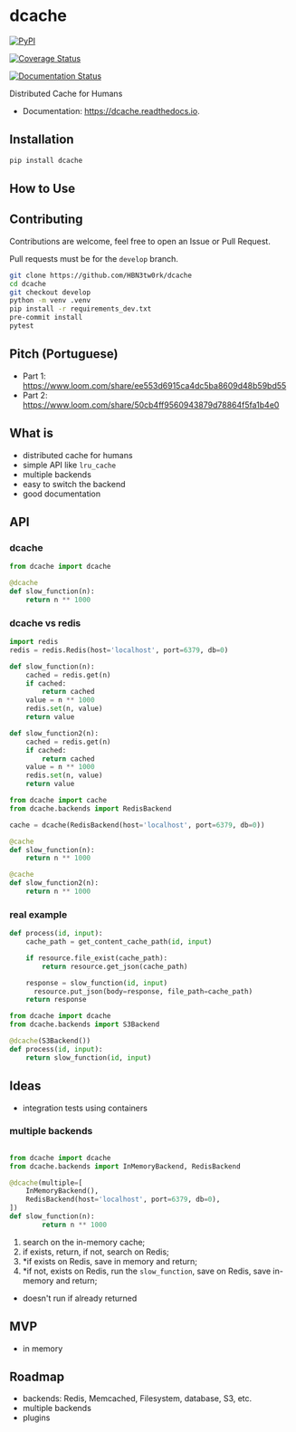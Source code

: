 # dcache


[![PyPI](https://img.shields.io/pypi/v/dcache.svg)](https://pypi.python.org/pypi/dcache)

[![Coverage Status](https://coveralls.io/repos/github/HBN3tw0rk/dcache/badge.svg?branch=master)](https://coveralls.io/github/HBN3tw0rk/dcache?branch=master)

[![Documentation Status](https://readthedocs.org/projects/dcache/badge/?version=latest)](https://dcache.readthedocs.io/en/latest/?version=latest)



Distributed Cache for Humans


- Documentation: https://dcache.readthedocs.io.


## Installation

```bash
pip install dcache
```



## How to Use


## Contributing
Contributions are welcome, feel free to open an Issue or Pull Request.

Pull requests must be for the `develop` branch.

```bash
git clone https://github.com/HBN3tw0rk/dcache
cd dcache
git checkout develop
python -m venv .venv
pip install -r requirements_dev.txt
pre-commit install
pytest
```


## Pitch (Portuguese)
- Part 1: https://www.loom.com/share/ee553d6915ca4dc5ba8609d48b59bd55
- Part 2: https://www.loom.com/share/50cb4ff9560943879d78864f5fa1b4e0


## What is
- distributed cache for humans
- simple API like `lru_cache`
- multiple backends
- easy to switch the backend
- good documentation


## API

### dcache

```python
from dcache import dcache

@dcache
def slow_function(n):
    return n ** 1000
```

### dcache vs redis

```python
import redis
redis = redis.Redis(host='localhost', port=6379, db=0)

def slow_function(n):
    cached = redis.get(n)
    if cached:
        return cached
    value = n ** 1000
    redis.set(n, value)
    return value

def slow_function2(n):
    cached = redis.get(n)
    if cached:
        return cached
    value = n ** 1000
    redis.set(n, value)
    return value
```

```python
from dcache import cache
from dcache.backends import RedisBackend

cache = dcache(RedisBackend(host='localhost', port=6379, db=0))

@cache
def slow_function(n):
    return n ** 1000

@cache
def slow_function2(n):
    return n ** 1000
```

### real example

```python
def process(id, input):
    cache_path = get_content_cache_path(id, input)

    if resource.file_exist(cache_path):
        return resource.get_json(cache_path)

    response = slow_function(id, input)
	  resource.put_json(body=response, file_path=cache_path)
    return response
```

```python
from dcache import dcache
from dcache.backends import S3Backend

@dcache(S3Backend())
def process(id, input):
    return slow_function(id, input)
```


## Ideas

- integration tests using containers

### multiple backends

```python

from dcache import dcache
from dcache.backends import InMemoryBackend, RedisBackend

@dcache(multiple=[
    InMemoryBackend(),
    RedisBackend(host='localhost', port=6379, db=0),
])
def slow_function(n):
		return n ** 1000
```

1. search on the in-memory cache;
2. if exists, return, if not, search on Redis;
3. *if exists on Redis, save in memory and return;
4. *if not, exists on Redis, run the `slow_function`, save on Redis, save in-memory and return;

* doesn't run if already returned


## MVP

- in memory


## Roadmap

- backends: Redis, Memcached, Filesystem, database, S3, etc.
- multiple backends
- plugins
